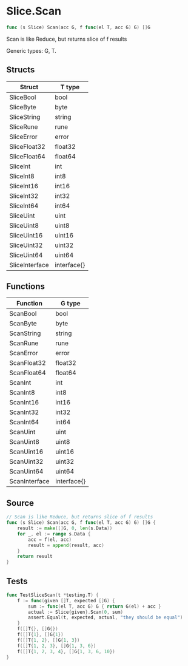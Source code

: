 # Slice.Scan

```go
func (s Slice) Scan(acc G, f func(el T, acc G) G) []G
```

Scan is like Reduce, but returns slice of f results

Generic types: G, T.

## Structs

| Struct | T type |
| ------ | ------ |
| SliceBool | bool |
| SliceByte | byte |
| SliceString | string |
| SliceRune | rune |
| SliceError | error |
| SliceFloat32 | float32 |
| SliceFloat64 | float64 |
| SliceInt | int |
| SliceInt8 | int8 |
| SliceInt16 | int16 |
| SliceInt32 | int32 |
| SliceInt64 | int64 |
| SliceUint | uint |
| SliceUint8 | uint8 |
| SliceUint16 | uint16 |
| SliceUint32 | uint32 |
| SliceUint64 | uint64 |
| SliceInterface | interface{} |

## Functions

| Function | G type |
| -------- | ------ |
| ScanBool | bool |
| ScanByte | byte |
| ScanString | string |
| ScanRune | rune |
| ScanError | error |
| ScanFloat32 | float32 |
| ScanFloat64 | float64 |
| ScanInt | int |
| ScanInt8 | int8 |
| ScanInt16 | int16 |
| ScanInt32 | int32 |
| ScanInt64 | int64 |
| ScanUint | uint |
| ScanUint8 | uint8 |
| ScanUint16 | uint16 |
| ScanUint32 | uint32 |
| ScanUint64 | uint64 |
| ScanInterface | interface{} |

## Source

```go
// Scan is like Reduce, but returns slice of f results
func (s Slice) Scan(acc G, f func(el T, acc G) G) []G {
	result := make([]G, 0, len(s.Data))
	for _, el := range s.Data {
		acc = f(el, acc)
		result = append(result, acc)
	}
	return result
}
```

## Tests

```go
func TestSliceScan(t *testing.T) {
	f := func(given []T, expected []G) {
		sum := func(el T, acc G) G { return G(el) + acc }
		actual := Slice{given}.Scan(0, sum)
		assert.Equal(t, expected, actual, "they should be equal")
	}
	f([]T{}, []G{})
	f([]T{1}, []G{1})
	f([]T{1, 2}, []G{1, 3})
	f([]T{1, 2, 3}, []G{1, 3, 6})
	f([]T{1, 2, 3, 4}, []G{1, 3, 6, 10})
}
```